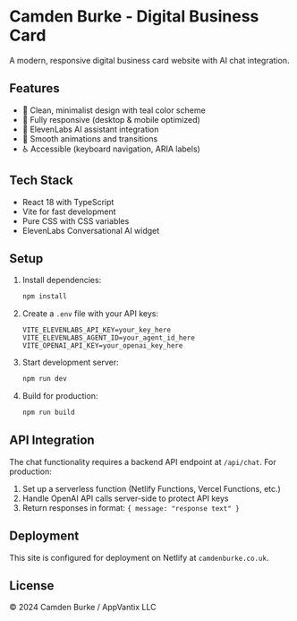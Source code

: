 # Camden Burke - Digital Business Card

A modern, responsive digital business card website with AI chat integration.

## Features

- 🎨 Clean, minimalist design with teal color scheme
- 📱 Fully responsive (desktop & mobile optimized)
- 💬 ElevenLabs AI assistant integration
- 🎯 Smooth animations and transitions
- ♿ Accessible (keyboard navigation, ARIA labels)

## Tech Stack

- React 18 with TypeScript
- Vite for fast development
- Pure CSS with CSS variables
- ElevenLabs Conversational AI widget

## Setup

1. Install dependencies:
   ```bash
   npm install
   ```

2. Create a `.env` file with your API keys:
   ```
   VITE_ELEVENLABS_API_KEY=your_key_here
   VITE_ELEVENLABS_AGENT_ID=your_agent_id_here
   VITE_OPENAI_API_KEY=your_openai_key_here
   ```

3. Start development server:
   ```bash
   npm run dev
   ```

4. Build for production:
   ```bash
   npm run build
   ```

## API Integration

The chat functionality requires a backend API endpoint at `/api/chat`. For production:

1. Set up a serverless function (Netlify Functions, Vercel Functions, etc.)
2. Handle OpenAI API calls server-side to protect API keys
3. Return responses in format: `{ message: "response text" }`

## Deployment

This site is configured for deployment on Netlify at `camdenburke.co.uk`.

## License

© 2024 Camden Burke / AppVantix LLC

